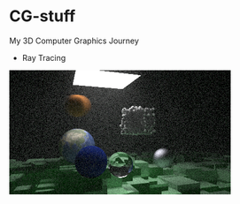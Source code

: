 # CG-stuff
My 3D Computer Graphics Journey

- Ray Tracing
<img src="/ray_tracing.png" alt="rt" width="400">
